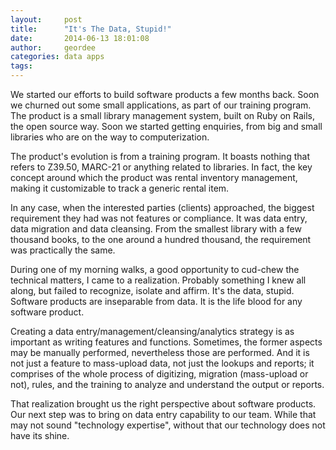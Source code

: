 ```yaml
---
layout:     post
title:      "It's The Data, Stupid!"
date:       2014-06-13 18:01:08
author:     geordee
categories: data apps
tags:       
---
```


We started our efforts to build software products a few months back. Soon we churned out some small applications, as part of our training program. The product is a small library management system, built on Ruby on Rails, the open source way. Soon we started getting enquiries, from big and small libraries who are on the way to computerization.

The product's evolution is from a training program. It boasts nothing that refers to Z39.50, MARC-21 or anything related to libraries. In fact, the key concept around which the product was rental inventory management, making it customizable to track a generic rental item.

In any case, when the interested parties (clients) approached, the biggest requirement they had was not features or compliance. It was data entry, data migration and data cleansing. From the smallest library with a few thousand books, to the one around a hundred thousand, the requirement was practically the same.

During one of my morning walks, a good opportunity to cud-chew the technical matters, I came to a realization. Probably something I knew all along, but failed to recognize, isolate and affirm. It's the data, stupid. Software products are inseparable from data. It is the life blood for any software product.

Creating a data entry/management/cleansing/analytics strategy is as important as writing features and functions. Sometimes, the former aspects may be manually performed, nevertheless those are performed. And it is not just a feature to mass-upload data, not just the lookups and reports; it comprises of the whole process of digitizing, migration (mass-upload or not), rules, and the training to analyze and understand the output or reports.

That realization brought us the right perspective about software products. Our next step was to bring on data entry capability to our team. While that may not sound "technology expertise", without that our technology does not have its shine.
